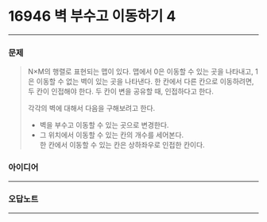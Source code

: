 # 16946 벽 부수고 이동하기 4
------------
### 문제

>N×M의 행렬로 표현되는 맵이 있다. 맵에서 0은 이동할 수 있는 곳을 나타내고, 1은 이동할 수 없는 벽이 있는 곳을 나타낸다. 한 칸에서 다른 칸으로 이동하려면, 두 칸이 인접해야 한다. 두 칸이 변을 공유할 때, 인접하다고 한다.
>
>각각의 벽에 대해서 다음을 구해보려고 한다.
>
>- 벽을 부수고 이동할 수 있는 곳으로 변경한다.  
>- 그 위치에서 이동할 수 있는 칸의 개수를 세어본다.  
>한 칸에서 이동할 수 있는 칸은 상하좌우로 인접한 칸이다.

### 아이디어
----------

### 오답노트
----------
